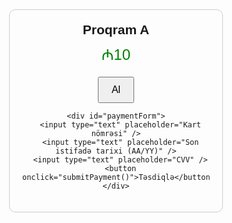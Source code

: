 <!DOCTYPE html>
<html lang="az">
<head>
  <meta charset="UTF-8" />
  <meta name="viewport" content="width=device-width, initial-scale=1.0"/>
  <title>Satış Saytı</title>
  <style>
    body { font-family: Arial; text-align: center; padding: 50px; }
    .product { border: 1px solid #ccc; padding: 20px; width: 300px; margin: auto; border-radius: 10px; }
    .product h2 { margin: 0 0 10px; }
    .price { font-size: 24px; color: green; margin-bottom: 20px; }
    #paymentForm { display: none; margin-top: 20px; }
    input { display: block; width: 100%; padding: 8px; margin: 10px 0; }
    button { padding: 10px 20px; font-size: 16px; }
  </style>
</head>
<body>

  <div class="product">
    <h2>Proqram A</h2>
    <div class="price">₼10</div>
    <button onclick="showPayment()">Al</button>

    <div id="paymentForm">
      <input type="text" placeholder="Kart nömrəsi" />
      <input type="text" placeholder="Son istifadə tarixi (AA/YY)" />
      <input type="text" placeholder="CVV" />
      <button onclick="submitPayment()">Təsdiqlə</button>
    </div>
  </div>

  <script>
    function showPayment() {
      document.getElementById("paymentForm").style.display = "block";
    }

    function submitPayment() {
      alert("Ödəniş qəbul edildi! (simulyasiya)");
    }
  </script>

</body>
</html>

